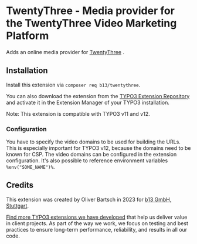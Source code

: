 # TwentyThree - Media provider for the TwentyThree Video Marketing Platform

Adds an online media provider for [TwentyThree](https://www.twentythree.com/) .

## Installation

Install this extension via `composer req b13/twentythree`.

You can also download the extension from the
[TYPO3 Extension Repository](https://extensions.typo3.org/extension/twentythree/)
and  activate it in the Extension Manager of your TYPO3 installation.

Note: This extension is compatible with TYPO3 v11 and v12.

### Configuration

You have to specify the video domains to be used for building the URLs. This
is especially important for TYPO3 v12, because the domains need to be known
for CSP. The video domains can be configured in the extension configuration.
It's also possible to reference environment variables `%env("SOME_NAME")%`.

## Credits

This extension was created by Oliver Bartsch in 2023 for [b13 GmbH, Stuttgart](https://b13.com).

[Find more TYPO3 extensions we have developed](https://b13.com/useful-typo3-extensions-from-b13-to-you)
that help us deliver value in client projects. As part of the way we work,
we focus on testing and best practices to ensure long-term performance,
reliability, and results in all our code.
